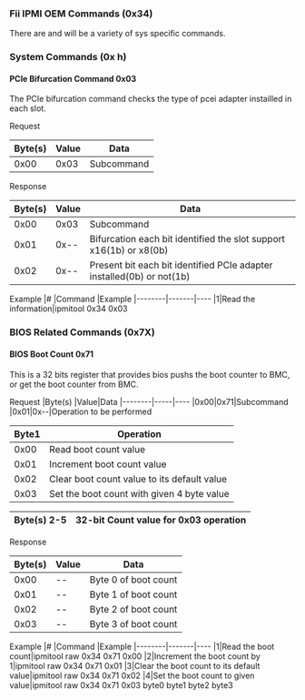 ### Fii IPMI OEM Commands (0x34)

There are and will be a variety of sys specific commands.

### System Commands (0x h)

#### PCIe Bifurcation Command 0x03

The PCIe bifurcation command checks the type of pcei adapter instailled in
each slot.

Request

|Byte(s) |Value  |Data
|--------|-------|----
|0x00|0x03|Subcommand

Response

|Byte(s) |Value  |Data
|--------|-------|----
|0x00|0x03|Subcommand
|0x01|0x--|Bifurcation each bit identified the slot support x16(1b) or x8(0b)
|0x02|0x--|Present bit each bit identified PCIe adapter installed(0b) or not(1b)

Example
|# |Command |Example
|--------|-------|----
|1|Read the information|ipmitool 0x34 0x03

### BIOS Related Commands (0x7X)

#### BIOS Boot Count 0x71

This is a 32 bits register that provides bios pushs the boot counter to BMC, or 
get the boot counter from BMC.

Request
|Byte(s) |Value|Data
|--------|-----|----
|0x00|0x71|Subcommand
|0x01|0x--|Operation to be performed

|Byte1 |Operation
|------|---------
|0x00|Read boot count value
|0x01|Increment boot count value
|0x02|Clear boot count value to its default value
|0x03|Set the boot count with given 4 byte value

|Byte(s) 2-5|32-bit Count value for 0x03 operation
|-----------|-------------------------------------

Response

|Byte(s) |Value  |Data
|--------|-------|----
|0x00|--|Byte 0 of boot count
|0x01|--|Byte 1 of boot count
|0x02|--|Byte 2 of boot count
|0x03|--|Byte 3 of boot count

Example
|# |Command |Example
|--------|-------|----
|1|Read the boot count|ipmitool raw 0x34 0x71 0x00
|2|Increment the boot count by 1|ipmitool raw 0x34 0x71 0x01
|3|Clear the boot count to its default value|ipmitool raw 0x34 0x71 0x02
|4|Set the boot count to given value|ipmitool raw 0x34 0x71 0x03 byte0 byte1 byte2 byte3
